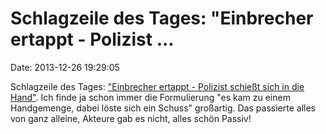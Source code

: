 Schlagzeile des Tages: \"Einbrecher ertappt - Polizist \...
===========================================================

Date: 2013-12-26 19:29:05

Schlagzeile des Tages: [\"Einbrecher ertappt - Polizist schießt sich in
die
Hand\"](http://www.morgenpost.de/berlin-aktuell/article123276494/Einbrecher-ertappt-Polizist-schiesst-sich-in-die-Hand.html).
Ich finde ja schon immer die Formulierung \"es kam zu einem Handgemenge,
dabei löste sich ein Schuss\" großartig. Das passierte alles von ganz
alleine, Akteure gab es nicht, alles schön Passiv!
